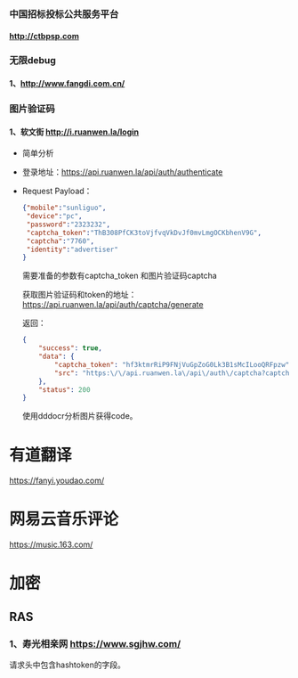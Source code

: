 ### 中国招标投标公共服务平台
#### http://ctbpsp.com

### 无限debug

#### 1、http://www.fangdi.com.cn/



### 图片验证码
#### 1、软文街 http://i.ruanwen.la/login

- 简单分析

- 登录地址：https://api.ruanwen.la/api/auth/authenticate

- Request Payload：

  ```json
  {"mobile":"sunliguo",
   "device":"pc",
   "password":"2323232",
   "captcha_token":"ThB308PfCK3toVjfvqVkDvJf0mvLmgOCKbhenV9G",
   "captcha":"7760",
   "identity":"advertiser"
  }
  ```

  需要准备的参数有captcha_token 和图片验证码captcha

  获取图片验证码和token的地址：https://api.ruanwen.la/api/auth/captcha/generate

  返回：

  ```json
  {
      "success": true,
      "data": {
          "captcha_token": "hf3ktmrRiP9FNjVuGpZoG0Lk3B1sMcILooQRFpzw",
          "src": "https:\/\/api.ruanwen.la\/api\/auth\/captcha?captcha_token=hf3ktmrRiP9FNjVuGpZoG0Lk3B1sMcILooQRFpzw"
      },
      "status": 200
  }
  ```

  使用dddocr分析图片获得code。

  

# 有道翻译

 https://fanyi.youdao.com/

# 网易云音乐评论 

https://music.163.com/

# 加密

## RAS

### 1、寿光相亲网   https://www.sgjhw.com/

请求头中包含hashtoken的字段。